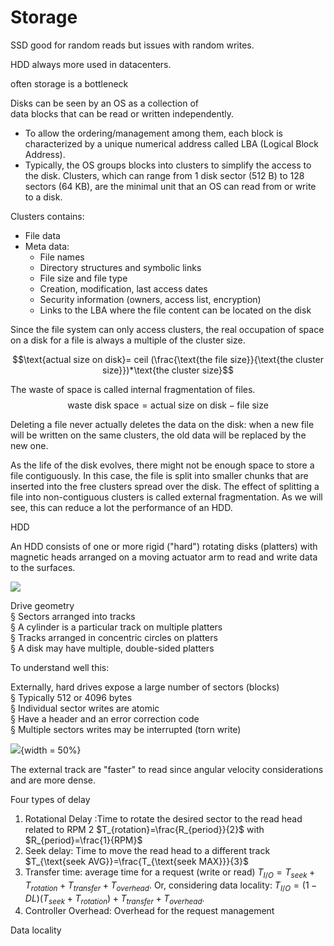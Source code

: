 # Storage

SSD good for random reads but issues with random writes. 

HDD always more used in datacenters. 

often storage is a bottleneck


Disks can be seen by an OS as a collection of  
data blocks that can be read or written independently. 

- To allow the ordering/management among them, each block is characterized by a unique numerical address called LBA (Logical Block Address). 
- Typically, the OS groups blocks into clusters to simplify the access to the disk. Clusters, which can range from 1 disk sector (512 B) to 128 sectors (64 KB), are the minimal unit that an OS can read from or write to a disk. 

Clusters contains: 

- File data
- Meta data:
	- File names  
	- Directory structures and symbolic links  
	- File size and file type  
	- Creation, modification, last access dates  
	- Security information (owners, access list, encryption)  
	- Links to the LBA where the file content can be located on the disk

Since the file system can only access clusters, the real occupation of space on a disk for a file is always a multiple of the cluster size.

$$\text{actual size on disk}= ceil (\frac{\text{the file size}}{\text{the cluster size}})*\text{the cluster size}$$

The waste of space is called internal fragmentation of files.
$$\text{waste disk space} = \text{actual size on disk} - \text{file size}$$

Deleting a file never actually deletes the data on the disk: when a new file will be written on the same clusters, the old data will be replaced by the new one.

As the life of the disk evolves, there might not be enough space to store a file contiguously. In this case, the file is split into smaller chunks that are inserted into the free clusters spread over the disk. The effect of splitting a file into non-contiguous clusters is called external fragmentation. As we will see, this can reduce a lot the performance of an HDD.

HDD 

An HDD consists of one or more rigid ("hard") rotating disks (platters) with magnetic heads arranged on a moving actuator arm to read and write data to the surfaces.

![](1e50e0915030e7f00687f44530fa2b4b.png)

Drive geometry  
§ Sectors arranged into tracks  
§ A cylinder is a particular track on multiple platters  
§ Tracks arranged in concentric circles on platters  
§ A disk may have multiple, double-sided platters

To understand well this: 

Externally, hard drives expose a large number of sectors (blocks)  
§ Typically 512 or 4096 bytes  
§ Individual sector writes are atomic  
§ Have a header and an error correction code  
§ Multiple sectors writes may be interrupted (torn write)


![](cbad625a261fa6267408a654f3b3c385.png){width = 50%}

The external track are "faster" to read since angular velocity considerations and are more dense. 

Four types of delay  
1. Rotational Delay :Time to rotate the desired sector to the read head related to RPM 2 $T_{rotation}=\frac{R_{period}}{2}$ with $R_{period}=\frac{1}{RPM}$
2. Seek delay: Time to move the read head to a different track $T_{\text{seek AVG}}=\frac{T_{\text{seek MAX}}}{3}$ 
3. Transfer time: average time for a request (write or read) $T_{I/O}=T_{seek}+T_{rotation}+T_{transfer}+T_{overhead}$. Or, considering data locality: $T_{I/O}=(1-DL)(T_{seek}+T_{rotation})+T_{transfer}+T_{overhead}$.
4. Controller Overhead: Overhead for the request management


Data locality 








